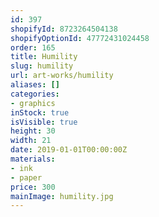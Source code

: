 ```yaml
---
id: 397
shopifyId: 8723264504138
shopifyOptionId: 47772431024458
order: 165
title: Humility
slug: humility
url: art-works/humility
aliases: []
categories:
- graphics
inStock: true
isVisible: true
height: 30
width: 21
date: 2019-01-01T00:00:00Z
materials:
- ink
- paper
price: 300
mainImage: humility.jpg
---
```

